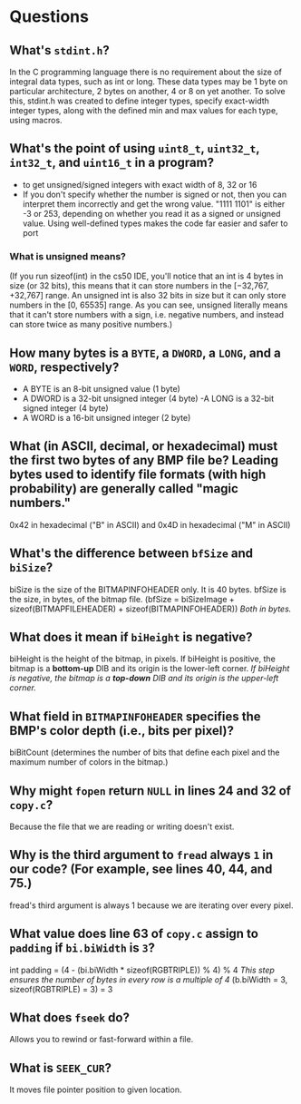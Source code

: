 # Questions

## What's `stdint.h`?

In the C programming language there is no requirement about the size of integral data types, such as int or long. These data types may be 1 byte on particular architecture, 2 bytes on another, 4 or 8 on yet another. To solve this, stdint.h was created to define integer types, specify exact-width integer types, along with the defined min and max values for each type, using macros.

## What's the point of using `uint8_t`, `uint32_t`, `int32_t`, and `uint16_t` in a program?

- to get unsigned/signed integers with exact width of 8, 32 or 16
- If you don't specify whether the number is signed or not, then you can interpret them incorrectly and get the wrong value. "1111 1101" is either -3 or 253, depending on whether you read it as a signed or unsigned value. Using well-defined types makes the code far easier and safer to port

### What is unsigned means?

(If you run sizeof(int) in the cs50 IDE, you'll notice that an int is 4 bytes in size (or 32 bits), this means that it can store numbers in the [−32,767, +32,767] range. An unsigned int is also 32 bits in size but it can only store numbers in the [0, 65535] range. As you can see, unsigned literally means that it can't store numbers with a sign, i.e. negative numbers, and instead can store twice as many positive numbers.)

## How many bytes is a `BYTE`, a `DWORD`, a `LONG`, and a `WORD`, respectively?

- A BYTE is an 8-bit unsigned value (1 byte)
- A DWORD is a 32-bit unsigned integer (4 byte)
-A LONG is a 32-bit signed integer (4 byte)
- A WORD is a 16-bit unsigned integer (2 byte)

## What (in ASCII, decimal, or hexadecimal) must the first two bytes of any BMP file be? Leading bytes used to identify file formats (with high probability) are generally called "magic numbers."

0x42 in hexadecimal ("B" in ASCII) and 0x4D in hexadecimal ("M" in ASCII) 

## What's the difference between `bfSize` and `biSize`?

biSize is the size of the BITMAPINFOHEADER only. It is 40 bytes.
bfSize is the size, in bytes, of the bitmap file. (bfSize = biSizeImage + sizeof(BITMAPFILEHEADER) + sizeof(BITMAPINFOHEADER)) *Both in bytes.*

## What does it mean if `biHeight` is negative? 

biHeight is the height of the bitmap, in pixels. If biHeight is positive, the bitmap is a **bottom-up** DIB and its origin is the lower-left corner. *If biHeight is negative, the bitmap is a **top-down** DIB and its origin is the upper-left corner.*

## What field in `BITMAPINFOHEADER` specifies the BMP's color depth (i.e., bits per pixel)?

biBitCount (determines the number of bits that define each pixel and the maximum number of colors in the bitmap.)

## Why might `fopen` return `NULL` in lines 24 and 32 of `copy.c`?

Because the file that we are reading or writing doesn't exist.

## Why is the third argument to `fread` always `1` in our code? (For example, see lines 40, 44, and 75.)

fread's third argument is always 1 because we are iterating over every pixel.

## What value does line 63 of `copy.c` assign to `padding` if `bi.biWidth` is `3`?

int padding = (4 - (bi.biWidth * sizeof(RGBTRIPLE)) % 4) % 4 *This step ensures the number of bytes in every row is a multiple of 4*
(b.biWidth = 3, sizeof(RGBTRIPLE) = 3)
= 3

## What does `fseek` do?

Allows you to rewind or fast-forward within a file.

## What is `SEEK_CUR`?

It moves file pointer position to given location.
